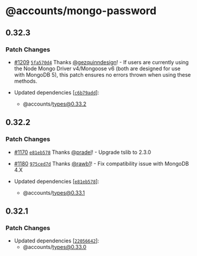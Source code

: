 # @accounts/mongo-password

## 0.32.3

### Patch Changes

- [#1209](https://github.com/accounts-js/accounts/pull/1209) [`5fa570d4`](https://github.com/accounts-js/accounts/commit/5fa570d4f5e8bd86ced571c3f4cef752da5cc8a8) Thanks [@gezquinndesign](https://github.com/gezquinndesign)! - If users are currently using the Node Mongo Driver v4/Mongoose v6 (both are designed for use with MongoDB 5), this patch ensures no errors thrown when using these methods.

- Updated dependencies [[`c6b79add`](https://github.com/accounts-js/accounts/commit/c6b79addc59ebfd2835e0cc4bded3ad062f68adc)]:
  - @accounts/types@0.33.2

## 0.32.2

### Patch Changes

- [#1170](https://github.com/accounts-js/accounts/pull/1170) [`e81eb578`](https://github.com/accounts-js/accounts/commit/e81eb578b35906346b6fadd6c5768b82879f6cda) Thanks [@pradel](https://github.com/pradel)! - Upgrade tslib to 2.3.0

* [#1180](https://github.com/accounts-js/accounts/pull/1180) [`975ced7d`](https://github.com/accounts-js/accounts/commit/975ced7d796a75add425120c83152cf262a7bdf0) Thanks [@rawb1](https://github.com/rawb1)! - Fix compatibility issue with MongoDB 4.X

* Updated dependencies [[`e81eb578`](https://github.com/accounts-js/accounts/commit/e81eb578b35906346b6fadd6c5768b82879f6cda)]:
  - @accounts/types@0.33.1

## 0.32.1

### Patch Changes

- Updated dependencies [[`22056642`](https://github.com/accounts-js/accounts/commit/220566425755a7015569d8e518095701ff7122e2)]:
  - @accounts/types@0.33.0
